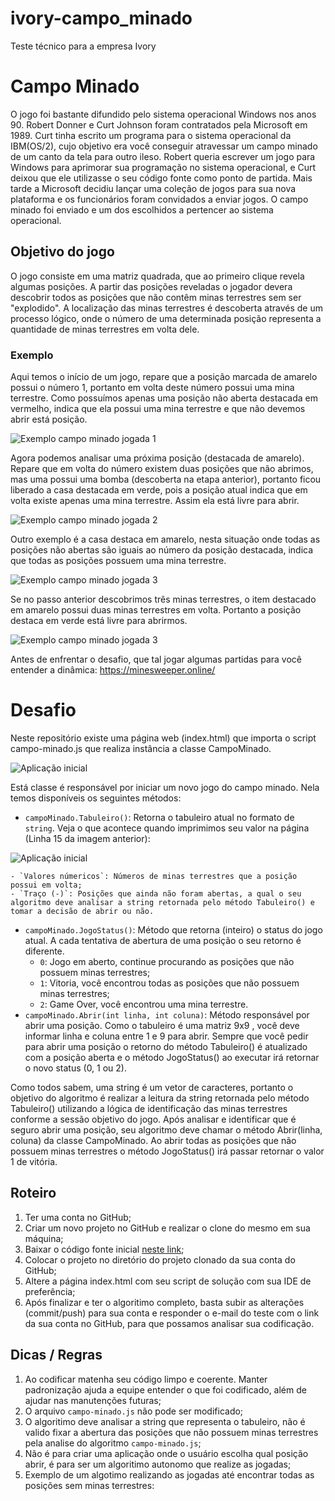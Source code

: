 # ivory-campo_minado
Teste técnico para a empresa Ivory

# Campo Minado
O jogo foi bastante difundido pelo sistema operacional Windows nos anos 90.
Robert Donner e Curt Johnson foram contratados pela Microsoft em 1989. Curt tinha escrito um programa para o sistema operacional da IBM(OS/2), cujo objetivo era você conseguir atravessar um campo minado de um canto da tela para outro ileso. Robert queria escrever um jogo para Windows para aprimorar sua programação no sistema operacional, e Curt deixou que ele utilizasse o seu código fonte como ponto de partida. Mais tarde a Microsoft decidiu lançar uma coleção de jogos para sua nova plataforma e os funcionários foram convidados a enviar jogos. O campo minado foi enviado e um dos escolhidos a pertencer ao sistema operacional.

## Objetivo do jogo
O jogo consiste em uma matriz quadrada, que ao primeiro clique revela algumas posições. A partir das posições reveladas o jogador devera descobrir todos as posições que não contêm minas terrestres sem ser "explodido". A localização das minas terrestres é descoberta através de um processo lógico, onde o número de uma determinada posição representa a quantidade de minas terrestres em volta dele.

### **Exemplo**

Aqui temos o início de um jogo, repare que a posição marcada de amarelo possui o número 1, portanto em volta deste número possui uma mina terrestre. Como possuímos apenas uma posição não aberta destacada em vermelho, indica que ela possui uma mina terrestre e que não devemos abrir está posição.

![Exemplo campo minado jogada 1](/imagens/1.png)

Agora podemos analisar uma próxima posição (destacada de amarelo). Repare que em volta do número existem duas posições que não abrimos, mas uma possui uma bomba (descoberta na etapa anterior), portanto ficou liberado a casa destacada em verde, pois a posição atual indica que em volta existe apenas uma mina terrestre. Assim ela está livre para abrir.

![Exemplo campo minado jogada 2](imagens/2.png)

Outro exemplo é a casa destaca em amarelo, nesta situação onde todas as posições não abertas são iguais ao número da posição destacada, indica que todas as posições possuem uma mina terrestre.

![Exemplo campo minado jogada 3](imagens/3.png)

Se no passo anterior descobrimos três minas terrestres, o item destacado em amarelo possui duas minas terrestres em volta. Portanto a posição destaca em verde está livre para abrirmos.

![Exemplo campo minado jogada 3](imagens/4.png)

Antes de enfrentar o desafio, que tal jogar algumas partidas para você entender a dinâmica: https://minesweeper.online/

# Desafio
Neste repositório existe uma página web (index.html) que importa o script campo-minado.js que realiza instância a classe CampoMinado.

![Aplicação inicial](imagens/5.png)

Está classe é responsável por iniciar um novo jogo do campo minado. Nela temos disponíveis os seguintes métodos:

 - `campoMinado.Tabuleiro()`: Retorna o tabuleiro atual no formato de `string`. Veja o que acontece quando imprimimos seu valor na página (Linha 15 da imagem anterior):
 
![Aplicação inicial](imagens/6.png) 
    

    - `Valores númericos`: Números de minas terrestres que a posição possui em volta;
    - `Traço (-)`: Posições que ainda não foram abertas, a qual o seu algoritmo deve analisar a string retornada pelo método Tabuleiro() e tomar a decisão de abrir ou não.
- `campoMinado.JogoStatus()`: Método que retorna (inteiro) o status do jogo atual. A cada tentativa de abertura de uma posição o seu retorno é diferente.
    - `0`: Jogo em aberto, continue procurando as posições que não possuem minas terrestres;
    - `1`: Vitoria, você encontrou todas as posições que não possuem minas terrestres;
    - `2`: Game Over, você encontrou uma mina terrestre.
- `campoMinado.Abrir(int linha, int coluna)`: Método responsável por abrir uma posição. Como o tabuleiro é uma matriz 9x9 , você deve informar linha e coluna entre 1 e 9 para abrir. Sempre que você pedir para abrir uma posição o retorno do método Tabuleiro() é atualizado com a posição aberta e o método JogoStatus() ao executar irá retornar o novo status (0, 1 ou 2). 

Como todos sabem, uma string é um vetor de caracteres, portanto o objetivo do algoritmo é realizar a leitura da string retornada pelo método Tabuleiro() utilizando a lógica de identificação das minas terrestres conforme a sessão objetivo do jogo. Após analisar e identificar que é seguro abrir uma posição, seu algoritmo deve chamar o método Abrir(linha, coluna) da classe CampoMinado. Ao abrir todas as posições que não possuem minas terrestres o método JogoStatus() irá passar retornar o valor 1 de vitória.

## Roteiro
1. Ter uma conta no GitHub;
2. Criar um novo projeto no GitHub e realizar o clone do mesmo em sua máquina;
3. Baixar o código fonte inicial [neste link](https://github.com/ivory-it/ivoryit-testeestagio-campo-minado-js/archive/master.zip);
4. Colocar o projeto no diretório do projeto clonado da sua conta do GitHub;
5. Altere a página index.html com seu script de solução com sua IDE de preferência;
6. Após finalizar e ter o algoritimo completo, basta subir as alterações (commit/push) para sua conta e responder o e-mail do teste com o link da sua conta no GitHub, para que possamos analisar sua codificação.

## Dicas / Regras
1. Ao codificar matenha seu código limpo e coerente. Manter padronização ajuda a equipe entender o que foi codificado, além de ajudar nas manutenções futuras;
2. O arquivo `campo-minado.js` não pode ser modificado;
3. O algoritimo deve analisar a string que representa o tabuleiro, não é valido fixar a abertura das posições que não possuem minas terrestres pela analise do algoritmo `campo-minado.js`;
4. Não é para criar uma aplicação onde o usuário escolha qual posição abrir, é para ser um algoritimo autonomo que realize as jogadas;
5. Exemplo de um algotimo realizando as jogadas até encontrar todas as posições sem minas terrestres:
```
